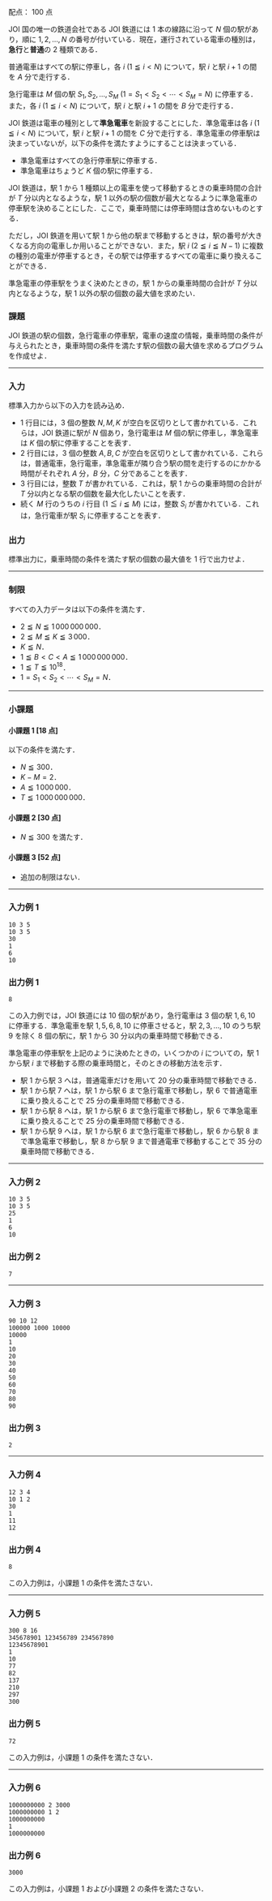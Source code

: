 配点： $100$ 点

JOI 国の唯一の鉄道会社である JOI 鉄道には $1$ 本の線路に沿って $N$ 個の駅があり，順に $1, 2, \ldots, N$ の番号が付いている．現在，運行されている電車の種別は，**急行**と**普通**の 2 種類である．

普通電車はすべての駅に停車し，各 $i$ ($1 \leqq i < N$) について，駅 $i$ と駅 $i + 1$ の間を $A$ 分で走行する．

急行電車は $M$ 個の駅 $S_1, S_2, \ldots, S_M$ ($1 = S_1 < S_2 < \cdots < S_M = N$) に停車する．また，各 $i$ ($1 \leqq i < N$) について，駅 $i$ と駅 $i + 1$ の間を $B$ 分で走行する．

JOI 鉄道は電車の種別として**準急電車**を新設することにした．準急電車は各 $i$ ($1 \leqq i < N$) について，駅 $i$ と駅 $i + 1$ の間を $C$ 分で走行する．準急電車の停車駅は決まっていないが，以下の条件を満たすようにすることは決まっている．

- 準急電車はすべての急行停車駅に停車する．
- 準急電車はちょうど $K$ 個の駅に停車する．

JOI 鉄道は，駅 $1$ から $1$ 種類以上の電車を使って移動するときの乗車時間の合計が $T$ 分以内となるような，駅 $1$ 以外の駅の個数が最大となるように準急電車の停車駅を決めることにした．ここで，乗車時間には停車時間は含めないものとする．

ただし，JOI 鉄道を用いて駅 $1$ から他の駅まで移動するときは，駅の番号が大きくなる方向の電車しか用いることができない．また，駅 $i$ ($2 \leqq i \leqq N - 1$) に複数の種別の電車が停車するとき，その駅では停車するすべての電車に乗り換えることができる．

準急電車の停車駅をうまく決めたときの，駅 $1$ からの乗車時間の合計が $T$ 分以内となるような，駅 $1$ 以外の駅の個数の最大値を求めたい．

### 課題

JOI 鉄道の駅の個数，急行電車の停車駅，電車の速度の情報，乗車時間の条件が与えられたとき，乗車時間の条件を満たす駅の個数の最大値を求めるプログラムを作成せよ．

---

### 入力

標準入力から以下の入力を読み込め．

- $1$ 行目には，$3$ 個の整数 $N, M, K$ が空白を区切りとして書かれている．これらは，JOI 鉄道に駅が $N$ 個あり，急行電車は $M$ 個の駅に停車し，準急電車は $K$ 個の駅に停車することを表す．
- $2$ 行目には，$3$ 個の整数 $A, B, C$ が空白を区切りとして書かれている．これらは，普通電車，急行電車，準急電車が隣り合う駅の間を走行するのにかかる時間がそれぞれ $A$ 分，$B$ 分，$C$ 分であることを表す．
- $3$ 行目には，整数 $T$ が書かれている．これは，駅 $1$ からの乗車時間の合計が $T$ 分以内となる駅の個数を最大化したいことを表す．
- 続く $M$ 行のうちの $i$ 行目 ($1 \leqq i \leqq M$) には，整数 $S_i$ が書かれている．これは，急行電車が駅 $S_i$ に停車することを表す．

### 出力

標準出力に，乗車時間の条件を満たす駅の個数の最大値を $1$ 行で出力せよ．

---

### 制限

すべての入力データは以下の条件を満たす．

- $2 \leqq N \leqq 1\,000\,000\,000$．
- $2 \leqq M \leqq K \leqq 3\,000$．
- $K \leqq N$．
- $1 \leqq B < C < A \leqq 1\,000\,000\,000$．
- $1 \leqq T \leqq 10^{18}$．
- $1 = S_1 < S_2 < \cdots < S_M = N$．

---

### 小課題

#### 小課題 1 [18 点]
以下の条件を満たす．

- $N \leqq 300$．
- $K - M = 2$．
- $A \leqq 1\,000\,000$．
- $T \leqq 1\,000\,000\,000$．

#### 小課題 2 [30 点]
- $N \leqq 300$ を満たす．

#### 小課題 3 [52 点]
- 追加の制限はない．

---

### 入力例 1

```
10 3 5
10 3 5
30
1
6
10
```

### 出力例 1

```
8
```

この入力例では，JOI 鉄道には $10$ 個の駅があり，急行電車は $3$ 個の駅 $1, 6, 10$ に停車する．準急電車を駅 $1, 5, 6, 8, 10$ に停車させると，駅 $2, 3, \ldots, 10$ のうち駅 $9$ を除く $8$ 個の駅に，駅 $1$ から $30$ 分以内の乗車時間で移動できる．

準急電車の停車駅を上記のように決めたときの，いくつかの $i$ についての，駅 $1$ から駅 $i$ まで移動する際の乗車時間と，そのときの移動方法を示す．

- 駅 $1$ から駅 $3$ へは，普通電車だけを用いて $20$ 分の乗車時間で移動できる．
- 駅 $1$ から駅 $7$ へは，駅 $1$ から駅 $6$ まで急行電車で移動し，駅 $6$ で普通電車に乗り換えることで $25$ 分の乗車時間で移動できる．
- 駅 $1$ から駅 $8$ へは，駅 $1$ から駅 $6$ まで急行電車で移動し，駅 $6$ で準急電車に乗り換えることで $25$ 分の乗車時間で移動できる．
- 駅 $1$ から駅 $9$ へは，駅 $1$ から駅 $6$ まで急行電車で移動し，駅 $6$ から駅 $8$ まで準急電車で移動し，駅 $8$ から駅 $9$ まで普通電車で移動することで $35$ 分の乗車時間で移動できる．

---

### 入力例 2

```
10 3 5
10 3 5
25
1
6
10
```

### 出力例 2

```
7
```

---

### 入力例 3

```
90 10 12
100000 1000 10000
10000
1
10
20
30
40
50
60
70
80
90
```

### 出力例 3

```
2
```

---

### 入力例 4

```
12 3 4
10 1 2
30
1
11
12
```

### 出力例 4

```
8
```

この入力例は，小課題 $1$ の条件を満たさない．

---

### 入力例 5

```
300 8 16
345678901 123456789 234567890
12345678901
1
10
77
82
137
210
297
300
```

### 出力例 5

```
72
```

この入力例は，小課題 $1$ の条件を満たさない．

---

### 入力例 6

```
1000000000 2 3000
1000000000 1 2
1000000000
1
1000000000
```

### 出力例 6

```
3000
```

この入力例は，小課題 $1$ および小課題 $2$ の条件を満たさない．
